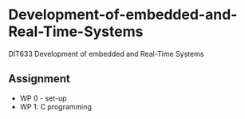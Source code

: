 # Development-of-embedded-and-Real-Time-Systems
DIT633 Development of embedded and Real-Time Systems

## Assignment
- WP 0 - set-up
- WP 1: C programming
